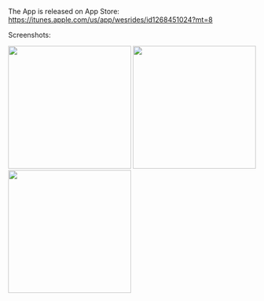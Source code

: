 The App is released on App Store: https://itunes.apple.com/us/app/wesrides/id1268451024?mt=8

Screenshots:

<img src="https://is1-ssl.mzstatic.com/image/thumb/Purple128/v4/b6/0d/83/b60d83a2-670a-181a-d62c-5e2bc74962dd/pr_source.png/0x0ss.jpg" width="250">
<img src="https://is1-ssl.mzstatic.com/image/thumb/Purple128/v4/ac/10/1b/ac101b74-4b7c-bd9d-8791-aa3cf2b58c25/pr_source.png/0x0ss.jpg" width="250">
<img src="https://is1-ssl.mzstatic.com/image/thumb/Purple128/v4/f2/37/c9/f237c9b4-19ed-925f-9801-5451e813966d/pr_source.png/0x0ss.jpg" width="250">
